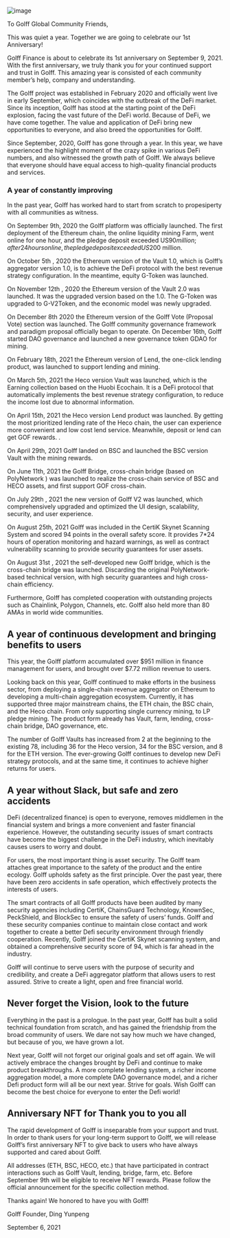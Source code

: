 ![image](http://docs.golff.com/blog/page/15.png)

To Golff Global Community Friends,

This was quiet a year. Together we are going to celebrate our 1st Anniversary!

Golff Finance is about to celebrate its 1st anniversary on September 9, 2021. With the first anniversary, we truly thank you for your continued support and trust in Golff. This amazing year is consisted of each community member’s help, company and understanding.

The Golff project was established in February 2020 and officially went live in early September, which coincides with the outbreak of the DeFi market. Since its inception, Golff has stood at the starting point of the DeFi explosion, facing the vast future of the DeFi world. Because of DeFi, we have come together. The value and application of DeFi bring new opportunities to everyone, and also breed the opportunities for Golff.

Since September, 2020, Golff has gone through a year. In this year, we have experienced the highlight moment of the crazy spike in various DeFi numbers, and also witnessed the growth path of Golff. We always believe that everyone should have equal access to high-quality financial products and services.

### A year of constantly improving

In the past year, Golff has worked hard to start from scratch to propesiperty with all communities as witness.

On September 9th, 2020 the Golff platform was officially launched. The first deployment of the Ethereum chain, the online liquidity mining Farm, went online for one hour, and the pledge deposit exceeded US$90 million; after 24 hours online, the pledge deposit exceeded US$200 million.

On October 5th , 2020 the Ethereum version of the Vault 1.0, which is Golff’s aggregator version 1.0, is to achieve the DeFi protocol with the best revenue strategy configuration. In the meantime, equity G-Token was launched.

On November 12th , 2020 the Ethereum version of the Vault 2.0 was launched. It was the upgraded version based on the 1.0. The G-Token was upgraded to G-V2Token, and the economic model was newly upgraded.

On December 8th 2020 the Ethereum version of the Golff Vote (Proposal Vote) section was launched. The Golff community governance framework and paradigm proposal officially began to operate. On December 16th, Golff started DAO governance and launched a new governance token GDAO for mining.

On February 18th, 2021 the Ethereum version of Lend, the one-click lending product, was launched to support lending and mining.

On March 5th, 2021 the Heco version Vault was launched, which is the Earning collection based on the Huobi Ecochain. It is a DeFi protocol that automatically implements the best revenue strategy configuration, to reduce the income lost due to abnormal information.

On April 15th, 2021 the Heco version Lend product was launched. By getting the most prioritized lending rate of the Heco chain, the user can experience more convenient and low cost lend service. Meanwhile, deposit or lend can get GOF rewards. .

On April 29th, 2021 Golff landed on BSC and launched the BSC version Vault with the mining rewards.

On June 11th, 2021 the Golff Bridge, cross-chain bridge (based on PolyNetwork ) was launched to realize the cross-chain service of BSC and HECO assets, and first support GOF cross-chain.

On July 29th , 2021 the new version of Golff V2 was launched, which comprehensively upgraded and optimized the UI design, scalability, security, and user experience.

On August 25th, 2021 Golff was included in the CertiK Skynet Scanning System and scored 94 points in the overall safety score. It provides 7*24 hours of operation monitoring and hazard warnings, as well as contract vulnerability scanning to provide security guarantees for user assets.

On August 31st , 2021 the self-developed new Golff bridge, which is the cross-chain bridge was launched. Discarding the original PolyNetwork-based technical version, with high security guarantees and high cross-chain efficiency.

Furthermore, Golff has completed cooperation with outstanding projects such as Chainlink, Polygon, Channels, etc. Golff also held more than 80 AMAs in world wide communities.

## A year of continuous development and bringing benefits to users

This year, the Golff platform accumulated over $951 million in finance management for users, and brought over $7.72 million revenue to users.

Looking back on this year, Golff continued to make efforts in the business sector, from deploying a single-chain revenue aggregator on Ethereum to developing a multi-chain aggregation ecosystem. Currently, it has supported three major mainstream chains, the ETH chain, the BSC chain, and the Heco chain. From only supporting single currency mining, to LP pledge mining. The product form already has Vault, farm, lending, cross-chain bridge, DAO governance, etc.

The number of Golff Vaults has increased from 2 at the beginning to the existing 78, including 36 for the Heco version, 34 for the BSC version, and 8 for the ETH version. The ever-growing Golff continues to develop new DeFi strategy protocols, and at the same time, it continues to achieve higher returns for users.

## A year without Slack, but safe and zero accidents

DeFi (decentralized finance) is open to everyone, removes middlemen in the financial system and brings a more convenient and faster financial experience. However, the outstanding security issues of smart contracts have become the biggest challenge in the DeFi industry, which inevitably causes users to worry and doubt.

For users, the most important thing is asset security. The Golff team attaches great importance to the safety of the product and the entire ecology. Golff upholds safety as the first principle. Over the past year, there have been zero accidents in safe operation, which effectively protects the interests of users.

The smart contracts of all Golff products have been audited by many security agencies including CertiK, ChainsGuard Technology, KnownSec, PeckShield, and BlockSec to ensure the safety of users’ funds. Golff and these security companies continue to maintain close contact and work together to create a better Defi security environment through friendly cooperation. Recently, Golff joined the CertiK Skynet scanning system, and obtained a comprehensive security score of 94, which is far ahead in the industry.

Golff will continue to serve users with the purpose of security and credibility, and create a DeFi aggregator platform that allows users to rest assured. Strive to create a light, open and free financial world.

## Never forget the Vision, look to the future

Everything in the past is a prologue. In the past year, Golff has built a solid technical foundation from scratch, and has gained the friendship from the broad community of users. We dare not say how much we have changed, but because of you, we have grown a lot.

Next year, Golff will not forget our original goals and set off again. We will actively embrace the changes brought by DeFi and continue to make product breakthroughs. A more complete lending system, a richer income aggregation model, a more complete DAO governance model, and a richer Defi product form will all be our next year. Strive for goals. Wish Golff can become the best choice for everyone to enter the Defi world!

## Anniversary NFT for Thank you to you all

The rapid development of Golff is inseparable from your support and trust. In order to thank users for your long-term support to Golff, we will release Golff’s first anniversary NFT to give back to users who have always supported and cared about Golff.

All addresses (ETH, BSC, HECO, etc.) that have participated in contract interactions such as Golff Vault, lending, bridge, farm, etc. Before September 9th will be eligible to receive NFT rewards. Please follow the official announcement for the specific collection method.

Thanks again! We honored to have you with Golff!



Golff Founder, Ding Yunpeng

September 6, 2021
